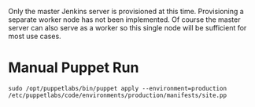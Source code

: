 
Only the master Jenkins server is provisioned at this time. Provisioning
a separate worker node has not been implemented. Of course the master
server can also serve as a worker so this single node will be sufficient
for most use cases.

Manual Puppet Run
=======

    sudo /opt/puppetlabs/bin/puppet apply --environment=production /etc/puppetlabs/code/environments/production/manifests/site.pp
